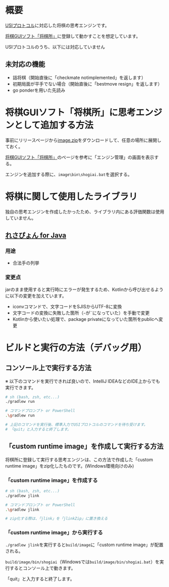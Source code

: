 # 概要
[USIプロトコル](http://shogidokoro.starfree.jp/usi.html)に対応した将棋の思考エンジンです。

[将棋GUIソフト「将棋所」](http://shogidokoro.starfree.jp/index.html)に登録して動かすことを想定しています。

USIプロトコルのうち、以下には対応していません
## 未対応の機能
- 詰将棋（開始直後に「checkmate notimplemented」を返します）
- 初期局面が平手でない場合（開始直後に「bestmove resign」を返します）
- go ponderを用いた先読み

# 将棋GUIソフト「将棋所」に思考エンジンとして追加する方法
事前にリリースページから[image.zip](./image.zip)をダウンロードして、任意の場所に展開しておく。

[将棋GUIソフト「将棋所」](http://shogidokoro.starfree.jp/index.html)のページを参考に「エンジン管理」の画面を表示する。

エンジンを追加する際に、`image\bin\shogiai.bat`を選択する。

# 将棋に関して使用したライブラリ
独自の思考エンジンを作成したかったため、ライブラリ内にある評価関数は使用していません。
## [れさぴょん for Java](http://usapyon.game.coocan.jp/lesserpyon/#jav)
### 用途
- 合法手の列挙

### 変更点
jarのまま使用すると実行時にエラーが発生するため、Kotlinから呼び出せるように以下の変更を加えています。
- iconvコマンドで、文字コードをSJISからUTF-8に変換
- 文字コードの変換に失敗した箇所（`~`が`‾`になっていた）を手動で変更
- Kotlinから使いたい処理で、package privateになっていた箇所をpublicへ変更

# ビルドと実行の方法（デバッグ用）
## コンソール上で実行する方法
※ 以下のコマンドを実行できれば良いので、IntelliJ IDEAなどのIDE上からでも実行できます。
```sh
# sh (bash, zsh, etc...) 
./gradlew run

# コマンドプロンプト or PowerShell
.\gradlew run

# 上記のコマンドを実行後、標準入力でUSIプロトコルのコマンドを待ち受けます。
# 「quit」と入力すると終了します。
```

## 「custom runtime image」を作成して実行する方法
将棋所に登録して実行する思考エンジンは、この方法で作成した「custom runtime image」をzip化したものです。(Windows環境向けのみ)
### 「custom runtime image」を作成する
```sh
# sh (bash, zsh, etc...) 
./gradlew jlink

# コマンドプロンプト or PowerShell
.\gradlew jlink

# zip化する際は、「jlink」を「jlinkZip」に置き換える
```
### 「custom runtime image」から実行する
`./gradlew jlink`を実行すると`build/image`に「custom runtime image」が配置される。

`build/image/bin/shogiai`（Windowsでは`build/image/bin/shogiai.bat`）を実行するとコンソール上で動きます。

「quit」と入力すると終了します。